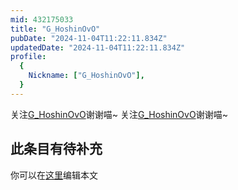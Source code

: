 ```yaml
---
mid: 432175033
title: "G_HoshinOvO"
pubDate: "2024-11-04T11:22:11.834Z"
updatedDate: "2024-11-04T11:22:11.834Z"
profile:
  {
    Nickname: ["G_HoshinOvO"],
  }
---
```


关注[G_HoshinOvO](https://space.bilibili.com/432175033)谢谢喵~ 关注[G_HoshinOvO](https://space.bilibili.com/432175033)谢谢喵~

## 此条目有待补充
你可以在[这里](https://github.com/Yuhanawa/VTuber.ICU-Content/edit/master/v/G_HoshinOvO/index.md)编辑本文
